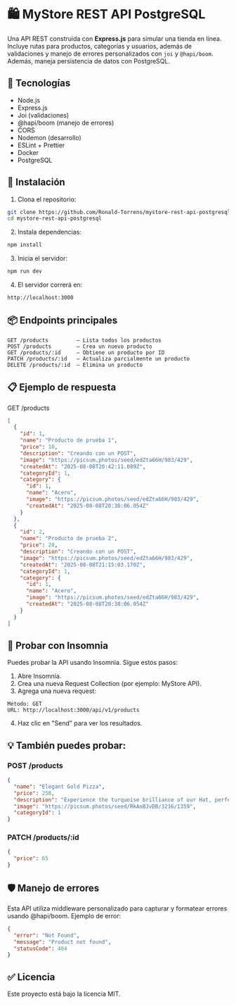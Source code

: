 # 🛍️ MyStore REST API PostgreSQL

Una API REST construida con **Express.js** para simular una tienda en línea. Incluye rutas para productos, categorías y usuarios, además de validaciones y manejo de errores personalizados con `joi` y `@hapi/boom`. Además, maneja persistencia de datos con PostgreSQL.

## 🚀 Tecnologías

- Node.js
- Express.js
- Joi (validaciones)
- @hapi/boom (manejo de errores)
- CORS
- Nodemon (desarrollo)
- ESLint + Prettier
- Docker
- PostgreSQL

## 🔧 Instalación

1. Clona el repositorio:

```bash
git clone https://github.com/Ronald-Torrens/mystore-rest-api-postgresql.git
cd mystore-rest-api-postgresql
```

2. Instala dependencias:

```bash
npm install
```

3. Inicia el servidor:

```bash
npm run dev
```

4. El servidor correrá en:

```bash
http://localhost:3000
```

## 📦 Endpoints principales

```http
GET /products         – Lista todos los productos
POST /products        – Crea un nuevo producto
GET /products/:id     – Obtiene un producto por ID
PATCH /products/:id   – Actualiza parcialmente un producto
DELETE /products/:id  – Elimina un producto
```

## 📋 Ejemplo de respuesta

GET /products

```json
[
  {
    "id": 1,
    "name": "Producto de prueba 1",
    "price": 10,
    "description": "Creando con un POST",
    "image": "https://picsum.photos/seed/edZta66H/983/429",
    "createdAt": "2025-08-08T20:42:11.089Z",
    "categoryId": 1,
    "category": {
      "id": 1,
      "name": "Acero",
      "image": "https://picsum.photos/seed/edZta66H/983/429",
      "createdAt": "2025-08-08T20:38:06.054Z"
    }
  },
  {
    "id": 2,
    "name": "Producto de prueba 2",
    "price": 20,
    "description": "Creando con un POST",
    "image": "https://picsum.photos/seed/edZta66H/983/429",
    "createdAt": "2025-08-08T21:15:03.170Z",
    "categoryId": 1,
    "category": {
      "id": 1,
      "name": "Acero",
      "image": "https://picsum.photos/seed/edZta66H/983/429",
      "createdAt": "2025-08-08T20:38:06.054Z"
    }
  }
]
```

## 🧪 Probar con Insomnia

Puedes probar la API usando Insomnia. Sigue estos pasos:

1. Abre Insomnia.
2. Crea una nueva Request Collection (por ejemplo: MyStore API).
3. Agrega una nueva request:

```http
Método: GET
URL: http://localhost:3000/api/v1/products
```

4. Haz clic en "Send" para ver los resultados.

## 💡 También puedes probar:

### POST /products

```json
{
  "name": "Elegant Gold Pizza",
  "price": 258,
  "description": "Experience the turquoise brilliance of our Hat, perfect for needy environments",
  "image": "https://picsum.photos/seed/RkAoBJvDB/3216/1359",
  "categoryId": 1
}
```

### PATCH /products/:id

```json
{
  "price": 65
}
```

## 🛡️ Manejo de errores

Esta API utiliza middleware personalizado para capturar y formatear errores usando @hapi/boom. Ejemplo de error:

```json
{
  "error": "Not Found",
  "message": "Product not found",
  "statusCode": 404
}
```

## ✅ Licencia

Este proyecto está bajo la licencia MIT.
